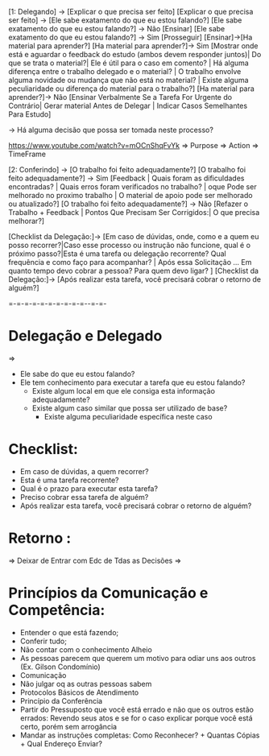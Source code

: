 [1: Delegando] -> [Explicar o que precisa ser feito]
[Explicar o que precisa ser feito] -> [Ele sabe exatamento do que eu estou falando?]
[Ele sabe exatamento do que eu estou falando?] -> Não [Ensinar]
[Ele sabe exatamento do que eu estou falando?] -> Sim [Prosseguir]
[Ensinar]->[Ha material para aprender?]
[Ha material para aprender?]-> Sim [Mostrar onde está e aguardar o feedback do estudo (ambos devem responder juntos)| Do que se trata o material?| Ele é útil para o caso em comento? |  Há alguma diferença entre o trabalho delegado e o material? | O trabalho envolve alguma novidade ou mudança que não está no material? | Existe alguma peculiaridade ou diferença do material para o trabalho?]
[Ha material para aprender?]-> Não [Ensinar Verbalmente Se a Tarefa For Urgente do Contrário| Gerar material Antes de Delegar | Indicar Casos Semelhantes Para Estudo]


-> Há alguma decisão que possa ser tomada neste processo? 

https://www.youtube.com/watch?v=mOCnShqFvYk
=> Purpose
=> Action
=> TimeFrame



[2: Conferindo] -> [O trabalho foi feito adequadamente?]
[O trabalho foi feito adequadamente?] -> Sim [Feedback | Quais foram as dificuldades encontradas? | Quais erros foram verificados no trabalho?  | oque Pode ser melhorado no proximo trabalho
| O material de apoio pode ser melhorado ou atualizado?]
[O trabalho foi feito adequadamente?] -> Não [Refazer o Trabalho + Feedback | Pontos Que Precisam Ser Corrigidos:| O que precisa melhorar?]


[Checklist da Delegação:]-> [Em caso de dúvidas, onde, como e a quem eu posso recorrer?|Caso esse processo ou instrução não funcione, qual é o próximo passo?|Esta é uma tarefa ou delegação recorrente? Qual frequência e como faço para acompanhar? | Após essa Solicitação ... Em quanto tempo devo cobrar a pessoa? Para quem devo ligar? ]
[Checklist da Delegação:]-> [Após realizar esta tarefa, você precisará cobrar o retorno de alguém?]


=-=-=-=-=-=-=-=-=-=--=-=-



# Delegação e Delegado

=> 


- Ele sabe do que eu estou falando?
- Ele tem conhecimento para executar a tarefa que eu estou falando? 
    * Existe algum local em que ele consiga esta informação adequadamente?
    * Existe algum caso similar que possa ser utilizado de base?
        * Existe alguma peculiaridade específica neste caso

# Checklist: 
- Em caso de dúvidas, a quem recorrer?
- Esta é uma tarefa recorrente?
- Qual é o prazo para executar esta tarefa? 
- Preciso cobrar essa tarefa de alguém?
- Após realizar esta tarefa, você precisará cobrar o retorno de alguém? 



# Retorno : 






=> Deixar de Entrar com Edc de Tdas as Decisões 
=> 






# Princípios da Comunicação e Competência: 

* Entender o que está fazendo;
* Conferir tudo;
* Não contar com o conhecimento Alheio
* As pessoas parecem que querem um motivo para odiar uns aos outros (Ex. Gilson Condomínio)
* Comunicação
* Não julgar oq as outras pessoas sabem 
* Protocolos Básicos de Atendimento 
* Princípio da Conferência
* Partir do Pressuposto que você está errado e não que os outros estão errados: Revendo seus atos e se for o caso explicar porque você está certo, porém sem arrogância
* Mandar as instruções completas: Como Reconhecer? + Quantas Cópias + Qual Endereço Enviar?